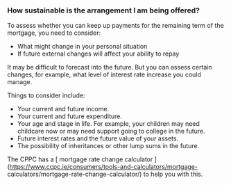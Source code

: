 ###  How sustainable is the arrangement I am being offered?

To assess whether you can keep up payments for the remaining term of the
mortgage, you need to consider:

  * What might change in your personal situation 
  * If future external changes will affect your ability to repay 

It may be difficult to forecast into the future. But you can assess certain
changes, for example, what level of interest rate increase you could manage.

Things to consider include:

  * Your current and future income. 
  * Your current and future expenditure. 
  * Your age and stage in life. For example, your children may need childcare now or may need support going to college in the future. 
  * Future interest rates and the future value of your assets. 
  * The possibility of inheritances or other lump sums in the future. 

The CPPC has a [ mortgage rate change calculator
](https://www.ccpc.ie/consumers/tools-and-calculators/mortgage-
calculators/mortgage-rate-change-calculator/) to help you with this.

